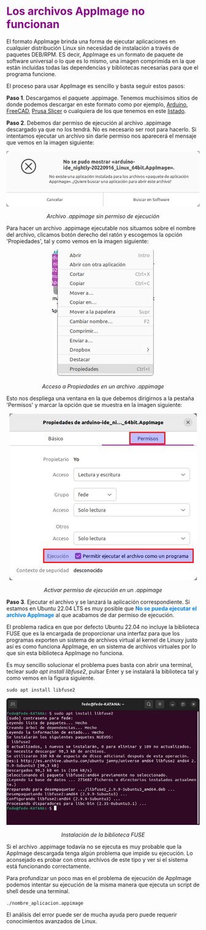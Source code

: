 # <FONT COLOR=#8B008B> Los archivos AppImage no funcionan</font>
El formato AppImage brinda una forma de ejecutar aplicaciones en cualquier distribución Linux sin necesidad de instalación a través de paquetes DEB/RPM. ES decir, AppImage es un formato de paquete de software universal o lo que es lo mismo, una imagen comprimida en la que están incluidas todas las dependencias y bibliotecas necesarias para que el programa funcione.

El proceso para usar AppImage es sencillo y basta seguir estos pasos:

**Paso 1**. Descargamos el paquete .appimage. Tenemos muchisimos sitios de donde podemos descargar en este formato como por ejemplo, [Arduino](https://www.arduino.cc/en/software), [FreeCAD](https://www.freecad.org/downloads.php?lang=es_ES), [Prusa Slicer](https://help.prusa3d.com/es/article/descarga-prusaslicer_2220) o cualquiera de los que tenemos en este [listado](https://github.com/AppImage/AppImageKit/wiki/AppImages).

**Paso 2**. Debemos dar permiso de ejecución al archivo .appimage descargado ya que no los tendrá. No es necesario ser root para hacerlo. Si intentamos ejecutar un archivo sin darle permiso nos aparecerá el mensaje que vemos en la imagen siguiente:

<center>

![Archivo .appimage sin permiso de ejecución](./img/appimage/sin_permiso_ejecucion.png)

*Archivo .appimage sin permiso de ejecución*

</center>

Para hacer un archivo .appimage ejecutable nos situamos sobre el nombre del archivo, clicamos botón derecho del ratón y escogemos la opción 'Propiedades', tal y como vemos en la imagen siguiente:

<center>

![Acceso a Propiedades en un archivo .appimage](./img/appimage/prop.png)

*Acceso a Propiedades en un archivo .appimage*

</center>

Esto nos despliega una ventana en la que debemos dirigirnos a la pestaña 'Permisos' y marcar la opción que se muestra en la imagen siguiente:

<center>

![Activar permiso de ejecución en un .appimage](./img/appimage/permiso.png)

*Activar permiso de ejecución en un .appimage*

</center>

**Paso 3**. Ejecutar el archivo y se lanzará la aplicación correspondiente. Si estamos en Ubuntu 22.04 LTS es muy posible que <FONT COLOR=#0080FF><b>No se pueda ejecutar el archivo AppImage</b></font> al que acabamos de dar permiso de ejecución.

El problema radica en que por defecto Ubuntu 22.04 no incluye la biblioteca FUSE que es la encargada de proporcionar una interfaz para que los programas exporten un sistema de archivos virtual al kernel de Linuxy justo así es como funciona AppImage, en un sistema de archivos virtuales por lo que sin esta biblioteca AppImage no funciona.

Es muy sencillo solucionar el problema pues basta con abrir una terminal, teclear *sudo apt install libfuse2*, pulsar Enter y se instalará la biblioteca tal y como vemos en la figura siguiente.

~~~
sudo apt install libfuse2
~~~

<center>

![Instalación de la biblioteca FUSE](./img/appimage/fuse.jpeg)

*Instalación de la biblioteca FUSE*

</center>

Si el archivo .appimage todavía no se ejecuta es muy probable que la AppImage descargada tenga algún problema que impide su ejecución. Lo aconsejado es probar con otros archivos de este tipo y ver si el sistema está funcionando correctamente.

Para profundizar un poco mas en el problema de ejecución de AppImage podemos intentar su ejecución de la misma manera que ejecuta un script de shell desde una terminal.

~~~
./nombre_aplicacion.appimage
~~~

El análisis del error puede ser de mucha ayuda pero puede requerir conocimientos avanzados de Linux.
